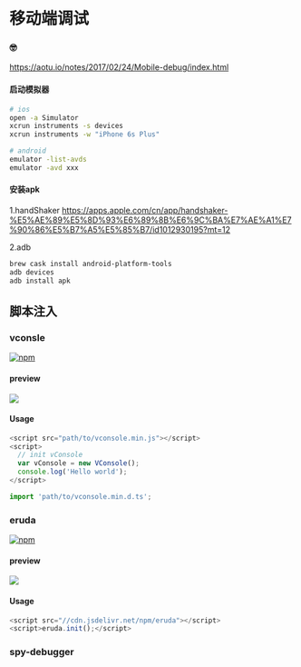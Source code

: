 # 移动端调试

### 🤓

https://aotu.io/notes/2017/02/24/Mobile-debug/index.html

#### 启动模拟器

```bash
# ios
open -a Simulator
xcrun instruments -s devices
xcrun instruments -w "iPhone 6s Plus"

# android
emulator -list-avds
emulator -avd xxx
```

#### 安装apk
1.handShaker
https://apps.apple.com/cn/app/handshaker-%E5%AE%89%E5%8D%93%E6%89%8B%E6%9C%BA%E7%AE%A1%E7%90%86%E5%B7%A5%E5%85%B7/id1012930195?mt=12

2.adb

```bash
brew cask install android-platform-tools
adb devices 
adb install apk
```

## 脚本注入 <!-- {docsify-ignore} -->

### vconsle
[![npm](https://img.shields.io/github/stars/Tencent/vConsole)](https://github.com/Tencent/vConsole)

#### preview
<img src="media/debugger/vconsole.png"/>

#### Usage

```js
<script src="path/to/vconsole.min.js"></script>
<script>
  // init vConsole
  var vConsole = new VConsole();
  console.log('Hello world');
</script>
```

```ts
import 'path/to/vconsole.min.d.ts';
```

### eruda
[![npm](https://img.shields.io/github/stars/liriliri/eruda)](https://github.com/liriliri/eruda)
#### preview
<img src="media/debugger/eruda.png"/>

#### Usage

```js
<script src="//cdn.jsdelivr.net/npm/eruda"></script>
<script>eruda.init();</script>
```

### spy-debugger
